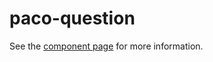 paco-question
===================

See the [component page](http://www.polymer-project.org/docs/elements/paper-elements.html#paper-button) for more information.
